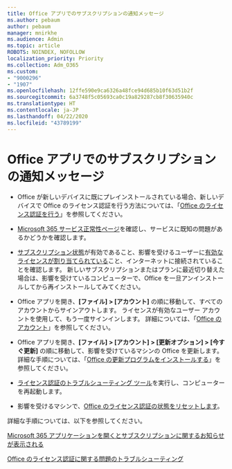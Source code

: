 ```yaml
---
title: Office アプリでのサブスクリプションの通知メッセージ
ms.author: pebaum
author: pebaum
manager: mnirkhe
ms.audience: Admin
ms.topic: article
ROBOTS: NOINDEX, NOFOLLOW
localization_priority: Priority
ms.collection: Adm_O365
ms.custom:
- "9000296"
- "1907"
ms.openlocfilehash: 12ffe590e9ca6326a48fce94d685b10f63d51b2f
ms.sourcegitcommit: 6a3748f5c05693ca0c19a829287cb8f30635940c
ms.translationtype: HT
ms.contentlocale: ja-JP
ms.lasthandoff: 04/22/2020
ms.locfileid: "43789199"
---
```

# <a name="subscription-notice-messages-in-office-apps"></a>Office アプリでのサブスクリプションの通知メッセージ

- Office が新しいデバイスに既にプレインストールされている場合、新しいデバイスで Office のライセンス認証を行う方法については、「[Office のライセンス認証を行う](https://support.office.com/article/activate-office-5bd38f38-db92-448b-a982-ad170b1e187e)」を参照してください。

- [Microsoft 365 サービス正常性ページ](https://docs.microsoft.com/office365/enterprise/view-service-health)を確認し、サービスに既知の問題があるかどうかを確認します。

- [サブスクリプション状態](https://support.office.com/article/unlicensed-product-and-activation-errors-in-office-0d23d3c0-c19c-4b2f-9845-5344fedc4380#bkmk_checksubscription)が有効であること、影響を受けるユーザーに[有効なライセンスが割り当てられている](https://support.office.com/article/997596B5-4173-4627-B915-36ABAC6786DC?wt.mc_id=Alchemy_ClientDIA)こと、インターネットに接続されていることを確認します。 新しいサブスクリプションまたはプランに最近切り替えた場合は、影響を受けているコンピューターで、Office を一旦アンインストールしてから再インストールしてみてください。

- Office アプリを開き、**[ファイル] > [アカウント]** の順に移動して、すべてのアカウントからサインアウトします。 ライセンスが有効なユーザー アカウントを使用して、もう一度サインインします。 詳細については、「[Office のアカウント](https://support.office.com/article/accounts-in-office-628ea040-f265-49de-b986-be09c3ebf8a9)」を参照してください。

- Office アプリを開き、**[ファイル] > [アカウント] > [更新オプション] > [今すぐ更新]** の順に移動して、影響を受けているマシンの Office を更新します。 詳細な手順については、「[Office の更新プログラムをインストールする](https://support.office.com/article/install-office-updates-2ab296f3-7f03-43a2-8e50-46de917611c5)」を参照してください。

- [ライセンス認証のトラブルシューティング ツール](https://aka.ms/SARA-OfficeActivation-Alchemy)を実行し、コンピューターを再起動します。

- 影響を受けるマシンで、[Office のライセンス認証の状態をリセットします](https://techcommunity.microsoft.com/t5/Office-365-ProPlus/Reset-Office-365-ProPlus-activation-state/td-p/331632)。

詳細な手順については、以下を参照してください。 

[Microsoft 365 アプリケーションを開くとサブスクリプションに関するお知らせが表示される](https://support.office.com/article/a-subscription-notice-appears-when-i-open-an-office-365-application-4cabe32c-f594-4c0e-9191-3d3ade10cceb)

[Office のライセンス認証に関する問題のトラブルシューティング](https://support.office.com/article/unlicensed-product-and-activation-errors-in-office-0d23d3c0-c19c-4b2f-9845-5344fedc4380)
